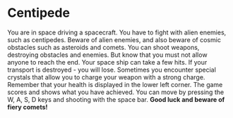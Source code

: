 # Centipede

You are in space driving a spacecraft. You have to fight with alien enemies, such as centipedes. Beware of alien enemies, and also beware of cosmic obstacles such as asteroids and comets. You can shoot weapons, destroying obstacles and enemies. But know that you must not allow anyone to reach the end. Your space ship can take a few hits. If your transport is destroyed - you will lose.
Sometimes you encounter special crystals that allow you to charge your weapon with a strong charge.
Remember that your health is displayed in the lower left corner. The game scores and shows what you have achieved. You can move by pressing the W, A, S, D keys and shooting with the space bar. 
**Good luck and beware of fiery comets!**
